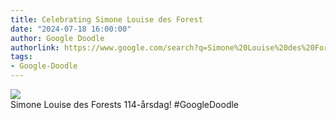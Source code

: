 ```yaml
---
title: Celebrating Simone Louise des Forest
date: "2024-07-18 16:00:00"
author: Google Doodle
authorlink: https://www.google.com/search?q=Simone%20Louise%20des%20Forest
tags:
- Google-Doodle
---
```

<img src="https://www.google.com/logos/doodles/2024/celebrating-simone-louise-des-forest-6753651837110255-l.png" referrerpolicy="no-referrer"><br>Simone Louise des Forests 114-årsdag! #GoogleDoodle